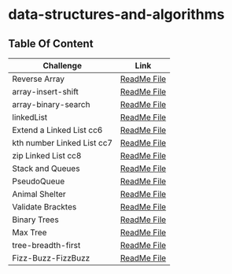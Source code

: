 # data-structures-and-algorithms

## Table Of Content


|  Challenge                          | Link                                                                       |
|-------------------------------------|----------------------------------------------------------------------------|
| Reverse Array                       | [ReadMe File](./challenge1/README.md)                                      |
| array-insert-shift                  | [ReadMe File](./challenge2/README.md)                                      |
| array-binary-search                 | [ReadMe File](./challenge3/README.md)                                      |
| linkedList                          | [ReadMe File](./challenge5/app/src/main/java/README.md)                    |
| Extend a Linked List cc6            | [ReadMe File](./challenge6/app/src/main/java/challenge6/README.md)         |
| kth number Linked List cc7          | [ReadMe File](./challenge7/app/src/main/java/challenge7/README.md)         |
| zip Linked List cc8                 | [ReadMe File](./challenge8/app/src/main/java/challenge8/README.md)         |
| Stack and Queues                    | [ReadMe File](./StackandQueues/app/src/main/java/stackandqueues/README.md) |
| PseudoQueue                         | [ReadMe File](./challenge11/app/src/main/java/challenge11/README.md)       |
| Animal Shelter                      | [ReadMe File](./challenge12/app/src/main/java/challenge12/README.md)       |
| Validate Bracktes                   | [ReadMe File](./challenge13/app/src/main/java/challenge13/README.md)       |
| Binary Trees                        | [ReadMe File](./challenge15/app/src/main/java/challenge15/README.md)       |
| Max Tree                            | [ReadMe File](./challenge15/app/src/main/java/challenge15/README16.md)     |
| tree-breadth-first                  | [ReadMe File](./challenge15/app/src/main/java/challenge15/README17.md)     |
| Fizz-Buzz-FizzBuzz                  | [ReadMe File](./challenge15/app/src/main/java/challenge15/README18.md)     |















